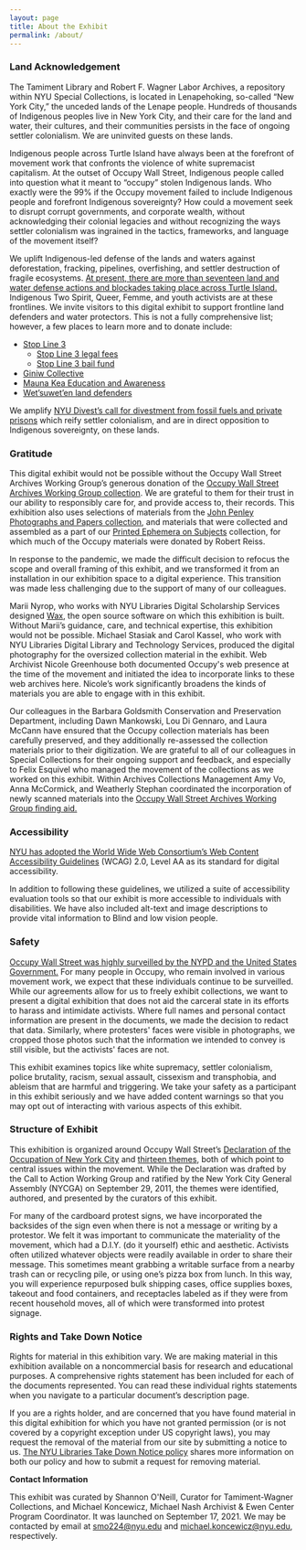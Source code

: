 ```yaml
---
layout: page
title: About the Exhibit
permalink: /about/
---
```



### **Land Acknowledgement**

The Tamiment Library and Robert F. Wagner Labor Archives, a repository within NYU Special Collections, is located in Lenapehoking, so-called “New York City,” the unceded lands of the Lenape people. Hundreds of thousands of Indigenous peoples live in New York City, and their care for the land and water, their cultures, and their communities persists in the face of ongoing settler colonialism. We are uninvited guests on these lands.

Indigenous people across Turtle Island have always been at the forefront of movement work that confronts the violence of white supremacist capitalism. At the outset of Occupy Wall Street, Indigenous people called into question what it meant to “occupy” stolen Indigenous lands. Who exactly were the 99% if the Occupy movement failed to include Indigenous people and forefront Indigenous sovereignty? How could a movement seek to disrupt corrupt governments, and corporate wealth, without acknowledging their colonial legacies and without recognizing the ways settler colonialism was ingrained in the tactics, frameworks, and language of the movement itself?

We uplift Indigenous-led defense of the lands and waters against deforestation, fracking, pipelines, overfishing, and settler destruction of fragile ecosystems. [At present, there are more than seventeen land and water defense actions and blockades taking place across Turtle Island.](https://decolonialatlas.wordpress.com/2021/08/23/blockadia-2021/) Indigenous Two Spirit, Queer, Femme, and youth activists are at these frontlines. We invite visitors to this digital exhibit to support frontline land defenders and water protectors. This is not a fully comprehensive list; however, a few places to learn more and to donate include:



* [Stop Line 3](https://www.stopline3.org/)
    * [Stop Line 3 legal fees](https://www.protestlaw.org/line3)
    * [Stop Line 3 bail fund](https://www.stopline3bailfunds.org/)
* [Giniw Collective](https://twitter.com/GiniwCollective?ref_src=twsrc%5Egoogle%7Ctwcamp%5Eserp%7Ctwgr%5Eauthor)
* [Mauna Kea Education and Awareness](https://www.mkea.info/)
* [Wet’suwet’en land defenders](https://unistoten.camp/)

We amplify [NYU Divest’s call for divestment from fossil fuels and private prisons](https://docs.google.com/document/d/1Uf3I5f1rjPmuT-CwPiTcyfM5yYBvupH8RACKZUEBx6o/edit) which reify settler colonialism, and are in direct opposition to Indigenous sovereignty, on these lands.


### **Gratitude**

This digital exhibit would not be possible without the Occupy Wall Street Archives Working Group’s generous donation of the [Occupy Wall Street Archives Working Group collection](http://dlib.nyu.edu/findingaids/html/tamwag/tam_630/). We are grateful to them for their trust in our ability to responsibly care for, and provide access to, their records. This exhibition also uses selections of materials from the [John Penley Photographs and Papers collection](http://dlib.nyu.edu/findingaids/html/tamwag/tam_501/), and materials that were collected and assembled as a part of our [Printed Ephemera on Subjects](http://dlib.nyu.edu/findingaids/html/tamwag/pe_029/) collection, for which much of the Occupy materials were donated by Robert Reiss.

In response to the pandemic, we made the difficult decision to refocus the scope and overall framing of this exhibit, and we transformed it from an installation in our exhibition space to a digital experience. This transition was made less challenging due to the support of many of our colleagues.

Marii Nyrop, who works with NYU Libraries Digital Scholarship Services designed [Wax](https://marii.info/projects/wax), the open source software on which this exhibition is built. Without Marii’s guidance, care, and technical expertise, this exhibition would not be possible. Michael Stasiak and Carol Kassel, who work with NYU Libraries Digital Library and Technology Services, produced the digital photography for the oversized collection material in the exhibit. Web Archivist Nicole Greenhouse both documented Occupy's web presence at the time of the movement and initiated the idea to incorporate links to these web archives here. Nicole’s work significantly broadens the kinds of materials you are able to engage with in this exhibit.

Our colleagues in the Barbara Goldsmith Conservation and Preservation Department, including Dawn Mankowski, Lou Di Gennaro, and Laura McCann have ensured that the Occupy collection materials has been carefully preserved, and they additionally re-assessed the collection materials prior to their digitization. We are grateful to all of our colleagues in Special Collections for their ongoing support and feedback, and especially to Felix Esquivel who managed the movement of the collections as we worked on this exhibit. Within Archives Collections Management Amy Vo, Anna McCormick, and Weatherly Stephan coordinated the incorporation of newly scanned materials into the [Occupy Wall Street Archives Working Group finding aid.](http://dlib.nyu.edu/findingaids/html/tamwag/tam_630/)


### **Accessibility**

[NYU has adopted the World Wide Web Consortium’s Web Content Accessibility Guidelines](https://www.nyu.edu/about/policies-guidelines-compliance/policies-and-guidelines/website-accessibility.html) (WCAG) 2.0, Level AA as its standard for digital accessibility.

In addition to following these guidelines, we utilized a suite of accessibility evaluation tools so that our exhibit is more accessible to individuals with disabilities. We have also included alt-text and image descriptions to provide vital information to Blind and low vision people.


### **Safety**

[Occupy Wall Street was highly surveilled by the NYPD and the United States Government.](https://www.aclu.org/press-releases/fbi-surveillance-occupy-wall-street-detailed-huffingtonpostcom) For many people in Occupy, who remain involved in various movement work, we expect that these individuals continue to be surveilled. While our agreements allow for us to freely exhibit collections, we want to present a digital exhibition that does not aid the carceral state in its efforts to harass and intimidate activists. Where full names and personal contact information are present in the documents, we made the decision to redact that data. Similarly, where protesters' faces were visible in photographs, we cropped those photos such that the information we intended to convey is still visible, but the activists' faces are not.

This exhibit examines topics like white supremacy, settler colonialism, police brutality, racism, sexual assault, cissexism and transphobia, and ableism that are harmful and triggering. We take your safety as a participant in this exhibit seriously and we have added content warnings so that you may opt out of interacting with various aspects of this exhibit. 



### **Structure of Exhibit**

This exhibition is organized around Occupy Wall Street’s [Declaration of the Occupation of New York City](https://nyu-dss.github.io/occupy/declarations/) and [thirteen themes](https://nyu-dss.github.io/occupy/themes/), both of which point to central issues within the movement. While the Declaration was drafted by the Call to Action Working Group and ratified by the New York City General Assembly (NYCGA) on September 29, 2011, the themes were identified, authored, and presented by the curators of this exhibit.

For many of the cardboard protest signs, we have incorporated the backsides of the sign even when there is not a message or writing by a protestor. We felt it was important to communicate the materiality of the movement, which had a D.I.Y. (do it yourself) ethic and aesthetic. Activists often utilized whatever objects were readily available in order to share their message. This sometimes meant grabbing a writable surface from a nearby trash can or recycling pile, or using one’s pizza box from lunch. In this way, you will experience repurposed bulk shipping cases, office supplies boxes, takeout and food containers, and receptacles labeled as if they were from recent household moves, all of which were transformed into protest signage.


### **Rights and Take Down Notice**

Rights for material in this exhibition vary. We are making material in this exhibition available on a noncommercial basis for research and educational purposes. A comprehensive rights statement has been included for each of the documents represented. You can read these individual rights statements when you navigate to a particular document’s description page.

If you are a rights holder, and are concerned that you have found material in this digital exhibition for which you have not granted permission (or is not covered by a copyright exception under US copyright laws), you may request the removal of the material from our site by submitting a notice to us. [The NYU Libraries Take Down Notice policy](https://library.nyu.edu/about/visiting/policies/notice-takedown-policy/) shares more information on both our policy and how to submit a request for removing material.

**Contact Information**

This exhibit was curated by Shannon O'Neill, Curator for Tamiment-Wagner Collections, and Michael Koncewicz, Michael Nash Archivist & Ewen Center Program Coordinator. It was launched on September 17, 2021. We may be contacted by email at smo224@nyu.edu and michael.koncewicz@nyu.edu, respectively.

